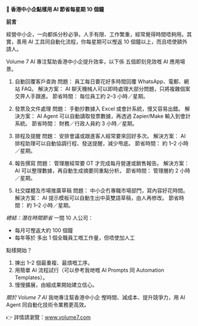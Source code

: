 **📘 香港中小企點樣用 AI 節省每星期 10 個鐘**

**前言**

經營中小企，一向都係分秒必爭。人手有限、工作繁重，經常覺得時間唔夠用。其實，善用 AI 工具同自動化流程，你每星期可以慳返 10 個鐘以上，而且唔使額外請人。

Volume 7 AI 專注幫助香港中小企提升效率，以下係 五個即刻見效嘅 AI 應用場景。

1. 自動回覆客戶查詢
問題： 員工每日要花好多時間回覆 WhatsApp、電郵、網站 FAQ。
解決方案： AI 聊天機械人可以即時處理大部分問題，只將複雜個案交畀人手跟進。
節省時間： 每位員工約 2–3 小時／星期。

2. 發票及文件處理
問題： 手動抄數據入 Excel 或會計系統，慢又容易出錯。
解決方案： AI Agent 可以自動讀取發票數據，再透過 Zapier/Make 輸入到會計系統。
節省時間： 財務／行政人員約 3 小時／星期。

3. 排程及提醒
問題： 安排會議或跟進客人經常要來回好多次。
解決方案： AI 排程助理可以自動協調行程、發送提醒，減少甩底。
節省時間： 約 1–2 小時／星期。

4. 報告撰寫
問題： 管理層經常要 OT 才完成每月營運或銷售報告。
解決方案： AI 可以整理數據，再自動生成摘要同重點分析。
節省時間： 管理層約 2 小時／星期。

5. 社交媒體及市場推廣草稿
問題： 中小企冇專職市場部門，寫內容好花時間。
解決方案： AI 提示模板可以自動生出中英雙語草稿，由人再修改。
節省時間： 約 1–2 小時／星期。

*總結：潛在時間節省*
一間 10 人公司：
- 每月可慳返大約 100 個鐘
- 每年等於 多出 1 個全職員工嘅工作量，但唔使加人工

點樣開始？
1. 揀出 1–2 個最重複、最煩嘅工序。
2. 用簡單 AI 流程試行（可以參考我哋嘅 AI Prompts 同 Automation Templates）。
3. 慢慢擴展，由細成果開始建立信心。


*關於 Volume 7 AI*
我哋專注幫香港中小企 慳時間、減成本、提升競爭力，用 AI Agent 同自動化技術令業務更高效。

👉 詳情請瀏覽：www.volume7.com
